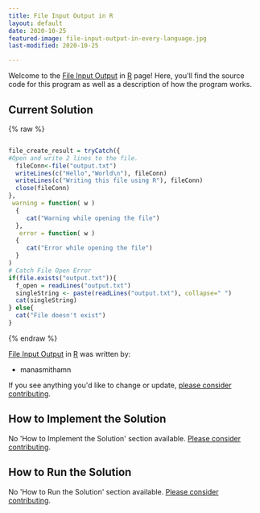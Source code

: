 ```yaml
---
title: File Input Output in R
layout: default
date: 2020-10-25
featured-image: file-input-output-in-every-language.jpg
last-modified: 2020-10-25

---
```


Welcome to the [File Input Output](https://rzuckerm.github.io/sample-programs-website-copy/projects/file-input-output) in [R](https://rzuckerm.github.io/sample-programs-website-copy/languages/r) page! Here, you'll find the source code for this program as well as a description of how the program works.

## Current Solution

{% raw %}

```r

file_create_result = tryCatch({
#Open and write 2 lines to the file.
  fileConn<-file("output.txt")
  writeLines(c("Hello","World\n"), fileConn)
  writeLines(c("Writing this file using R"), fileConn)
  close(fileConn)
},
 warning = function( w )
  {
     cat("Warning while opening the file")
  },
   error = function( w )
  {
     cat("Error while opening the file")
  }
)
# Catch File Open Error
if(file.exists("output.txt")){
  f_open = readLines("output.txt")
  singleString <- paste(readLines("output.txt"), collapse=" ")
  cat(singleString)
} else{
  cat("File doesn't exist")
}
```

{% endraw %}

[File Input Output](https://rzuckerm.github.io/sample-programs-website-copy/projects/file-input-output) in [R](https://rzuckerm.github.io/sample-programs-website-copy/languages/r) was written by:

- manasmithamn

If you see anything you'd like to change or update, [please consider contributing](https://github.com/TheRenegadeCoder/sample-programs).

## How to Implement the Solution

No 'How to Implement the Solution' section available. [Please consider contributing](https://github.com/TheRenegadeCoder/sample-programs-website).

## How to Run the Solution

No 'How to Run the Solution' section available. [Please consider contributing](https://github.com/TheRenegadeCoder/sample-programs-website).
